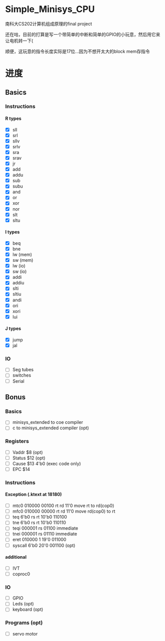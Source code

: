 # Simple_Minisys_CPU

南科大CS202计算机组成原理的final project

还在咕，目前的打算是写一个带简单的中断和简单的GPIO的小玩意，然后用它来让电机转一下(

顺便，这玩意的指令长度实际是17位...因为不想开太大的block mem存指令

# 进度
## Basics
### Instructions
#### R types
- [x] sll
- [x] srl
- [x] sllv
- [x] srlv
- [x] sra
- [x] srav
- [x] jr
- [x] add
- [x] addu
- [x] sub
- [x] subu
- [x] and
- [x] or
- [x] xor
- [x] nor
- [x] slt
- [x] sltu

#### I types
- [x] beq
- [x] bne
- [x] lw (mem)
- [x] sw (mem)
- [x] lw (io)
- [x] sw (io)
- [x] addi
- [x] addiu
- [x] slti
- [x] sltiu
- [x] andi
- [x] ori
- [x] xori
- [x] lui

#### J types
- [x] jump
- [x] jal

### IO
- [ ] Seg tubes
- [ ] switches
- [ ] Serial
  
## Bonus

### Basics
- [ ] minisys_extended to coe compiler
- [ ] c to minisys_extended compiler (opt)

### Registers
- [ ] Vaddr $8 (opt)
- [ ] Status $12 (opt)
- [ ] Cause $13 4'b0 (exec code only)
- [ ] EPC $14

### Instructions

#### Exception (.ktext at 18180)
- [ ] mtc0 010000 00100 rt rd 11'0 move rt to rd(cop0)
- [ ] mfc0 010000 00000 rt rd 11'0 move rd(cop0) to rt
- [ ] teq 6'b0 rs rt 10'b0 110100
- [ ] tne 6'b0 rs rt 10'b0 110110
- [ ] teqi 000001 rs 01100 immediate
- [ ] tnei 000001 rs 01110 immediate
- [ ] eret 010000 1 19'0 011000
- [ ] syscall 6'b0 20'0 001100 (opt)

#### additional
- [ ] IVT
- [ ] coproc0

### IO
- [ ] GPIO
- [ ] Leds (opt)
- [ ] keyboard (opt)

### Programs (opt)
- [ ] servo motor
